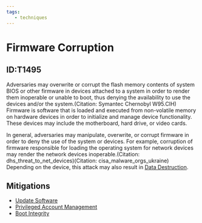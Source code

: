 ```yaml
---
tags:
   - techniques
---
```

# Firmware Corruption
## ID:T1495
Adversaries may overwrite or corrupt the flash memory contents of system BIOS or other firmware in devices attached to a system in order to render them inoperable or unable to boot, thus denying the availability to use the devices and/or the system.(Citation: Symantec Chernobyl W95.CIH) Firmware is software that is loaded and executed from non-volatile memory on hardware devices in order to initialize and manage device functionality. These devices may include the motherboard, hard drive, or video cards.

In general, adversaries may manipulate, overwrite, or corrupt firmware in order to deny the use of the system or devices. For example, corruption of firmware responsible for loading the operating system for network devices may render the network devices inoperable.(Citation: dhs_threat_to_net_devices)(Citation: cisa_malware_orgs_ukraine) Depending on the device, this attack may also result in [Data Destruction](/mitre/techniques/T1485). 
## Mitigations
* [Update Software](/mitre/mitigations/M1051)
* [Privileged Account Management](/mitre/mitigations/M1026)
* [Boot Integrity](/mitre/mitigations/M1046)
